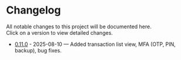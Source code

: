 # Changelog

All notable changes to this project will be documented here.  
Click on a version to view detailed changes.

- [0.11.0](changelog/0.11.0.md) - 2025-08-10 — Added transaction list view, MFA (OTP, PIN, backup), bug fixes.